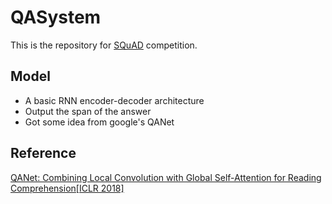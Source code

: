 # QASystem
This is the repository for [SQuAD](https://rajpurkar.github.io/SQuAD-explorer/) competition.  

## Model
- A basic RNN encoder-decoder architecture
- Output the span of the answer
- Got some idea from google's QANet

## Reference
[QANet: Combining Local Convolution with Global Self-Attention for Reading Comprehension[ICLR 2018]](https://arxiv.org/abs/1804.09541)
